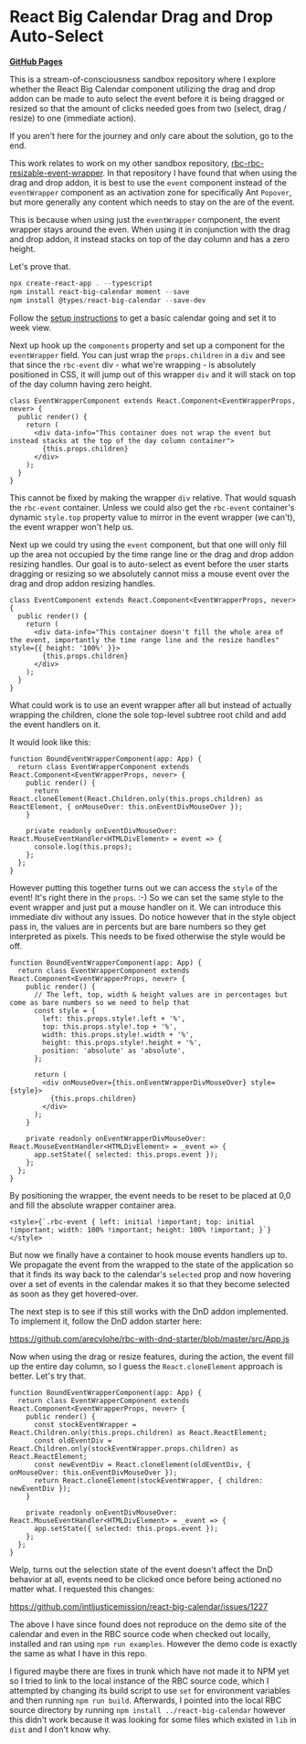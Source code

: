 # React Big Calendar Drag and Drop Auto-Select

[**GitHub Pages**](https://tomashubelbauer.github.io/rbc-dnd-auto-select)

This is a stream-of-consciousness sandbox repository where I explore whether the
React Big Calendar component utilizing the drag and drop addon can be made to
auto select the event before it is being dragged or resized so that the amount
of clicks needed goes from two (select, drag / resize) to one (immediate action).

If you aren't here for the journey and only care about the solution, go to the end.

This work relates to work on my other sandbox repository, [rbc-rbc-resizable-event-wrapper](https://github.com/TomasHubelbauer/rbc-resizable-event-wrapper).
In that repository I have found that when using the drag and drop addon, it is
best to use the `event` component instead of the `eventWrapper` component as an
activation zone for specifically Ant `Popover`, but more generally any content
which needs to stay on the are of the event.

This is because when using just the `eventWrapper` component, the event wrapper
stays around the even. When using it in conjunction with the drag and drop addon,
it instead stacks on top of the day column and has a zero height.

Let's prove that.

```powershell
npx create-react-app . --typescript
npm install react-big-calendar moment --save
npm install @types/react-big-calendar --save-dev
```

Follow the [setup instructions](http://intljusticemission.github.io/react-big-calendar/examples/index.html)
to get a basic calendar going and set it to week view.

Next up hook up the `components` property and set up a component for the
`eventWrapper` field. You can just wrap the `props.children` in a `div`
and see that since the `rbc-event` div - what we're wrapping - is absolutely
positioned in CSS, it will jump out of this wrapper `div` and it will
stack on top of the day column having zero height.

```tsx
class EventWrapperComponent extends React.Component<EventWrapperProps, never> {
  public render() {
    return (
      <div data-info="This container does not wrap the event but instead stacks at the top of the day column container">
        {this.props.children}
      </div>
    );
  }
}
```

This cannot be fixed by making the wrapper `div` relative. That would
squash the `rbc-event` container. Unless we could also get the `rbc-event`
container's dynamic `style.top` property value to mirror in the event
wrapper (we can't), the event wrapper won't help us.

Next up we could try using the `event` component, but that one will only
fill up the area not occupied by the time range line or the drag and drop
addon resizing handles. Our goal is to auto-select as event before the
user starts dragging or resizing so we absolutely cannot miss a mouse
event over the drag and drop addon resizing handles.

```tsx
class EventComponent extends React.Component<EventWrapperProps, never> {
  public render() {
    return (
      <div data-info="This container doesn't fill the whole area of the event, importantly the time range line and the resize handles" style={{ height: '100%' }}>
        {this.props.children}
      </div>
    );
  }
}
```

What could work is to use an event wrapper after all but instead of
actually wrapping the children, clone the sole top-level subtree root
child and add the event handlers on it.

It would look like this:

```tsx
function BoundEventWrapperComponent(app: App) {
  return class EventWrapperComponent extends React.Component<EventWrapperProps, never> {
    public render() {
      return React.cloneElement(React.Children.only(this.props.children) as ReactElement, { onMouseOver: this.onEventDivMouseOver });
    }
  
    private readonly onEventDivMouseOver: React.MouseEventHandler<HTMLDivElement> = event => {
      console.log(this.props);
    };
  };
}
```

However putting this together turns out we can access the `style` of the event!
It's right there in the `props`. :-) So we can set the same style to the event
wrapper and just put a mouse handler on it. We can introduce this immediate div
without any issues. Do notice however that in the style object pass in, the values
are in percents but are bare numbers so they get interpreted as pixels. This
needs to be fixed otherwise the style would be off.

```tsx
function BoundEventWrapperComponent(app: App) {
  return class EventWrapperComponent extends React.Component<EventWrapperProps, never> {
    public render() {
      // The left, top, width & height values are in percentages but come as bare numbers so we need to help that
      const style = {
        left: this.props.style!.left + '%',
        top: this.props.style!.top + '%',
        width: this.props.style!.width + '%',
        height: this.props.style!.height + '%',
        position: 'absolute' as 'absolute',
      };

      return (
        <div onMouseOver={this.onEventWrapperDivMouseOver} style={style}>
          {this.props.children}
        </div>
      );
    }
  
    private readonly onEventWrapperDivMouseOver: React.MouseEventHandler<HTMLDivElement> = _event => {
      app.setState({ selected: this.props.event });
    };
  };
}
```

By positioning the wrapper, the event needs to be reset to be placed at 0,0 and
fill the absolute wrapper container area.

```tsx
<style>{`.rbc-event { left: initial !important; top: initial !important; width: 100% !important; height: 100% !important; }`}</style>
```

But now we finally have a container to hook mouse events handlers up to.
We propagate the event from the wrapped to the state of the application so that
it finds its way back to the calendar's `selected` prop and now hovering over a
set of events in the calendar makes it so that they become selected as soon as
they get hovered-over.

The next step is to see if this still works with the DnD addon implemented.
To implement it, follow the DnD addon starter here:

https://github.com/arecvlohe/rbc-with-dnd-starter/blob/master/src/App.js

Now when using the drag or resize features, during the action, the event fill up
the entire day column, so I guess the `React.cloneElement` approach is better.
Let's try that.

```tsx
function BoundEventWrapperComponent(app: App) {
  return class EventWrapperComponent extends React.Component<EventWrapperProps, never> {
    public render() {
      const stockEventWrapper = React.Children.only(this.props.children) as React.ReactElement;
      const oldEventDiv = React.Children.only(stockEventWrapper.props.children) as React.ReactElement;
      const newEventDiv = React.cloneElement(oldEventDiv, { onMouseOver: this.onEventDivMouseOver });
      return React.cloneElement(stockEventWrapper, { children: newEventDiv });
    }
  
    private readonly onEventDivMouseOver: React.MouseEventHandler<HTMLDivElement> = _event => {
      app.setState({ selected: this.props.event });
    };
  };
}
```

Welp, turns out the selection state of the event doesn't affect the DnD behavior at all,
events need to be clicked once before being actioned no matter what. I requested this changes:

https://github.com/intljusticemission/react-big-calendar/issues/1227

The above I have since found does not reproduce on the demo site of the calendar
and even in the RBC source code when checked out locally, installed and ran using
`npm run examples`. However the demo code is exactly the same as what I have in this
repo.

I figured maybe there are fixes in trunk which have not made it to NPM yet so I
tried to link to the local instance of the RBC source code, which I attempted by
changing its build script to use `set` for environment variables and then running
`npm run build`. Afterwards, I pointed into the local RBC source directory by running
`npm install ../react-big-calendar` however this didn't work because it was looking
for some files which existed in `lib` in `dist` and I don't know why.
